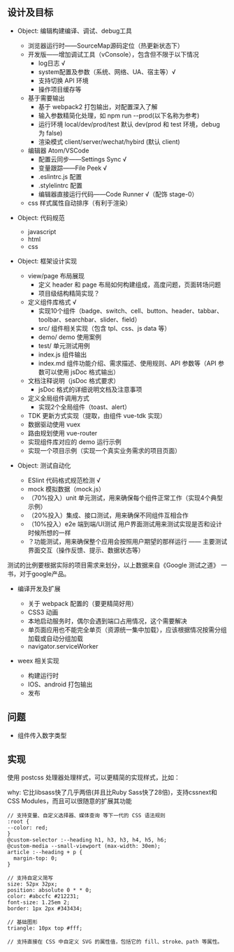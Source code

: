 ## 设计及目标

- Object: 编辑构建编译、调试、debug工具
  - 浏览器运行时——SourceMap源码定位（热更新状态下）
  - 开发版——增加调试工具（vConsole），包含但不限于以下情况
    - log日志 √
    - system配置及参数（系统、网络、UA、宿主等）√
    - 支持切换 API 环境
    - 操作项目缓存等
  - 基于需要输出
    - 基于 webpack2 打包输出，对配置深入了解
    - 输入参数精简化处理，如 npm run --prod(以下名称为参考)
    - 运行环境 local/dev/prod/test 默认 dev(prod 和 test 环境，debug 为 false)
    - 渲染模式 client/server/wechat/hybird (默认 client)
  - 编辑器 Atom/VSCode
    - 配置云同步——Settings Sync √
    - 变量跟踪——File Peek √
    - .eslintrc.js 配置
    - .stylelintrc 配置
    - 编辑器直接运行代码——Code Runner √（配饰 stage-0）
  - css 样式属性自动排序（有利于渲染）

- Object: 代码规范
  - javascript
  - html
  - css

- Object: 框架设计实现
  - view/page 布局展现
    - 定义 header 和 page 布局如何构建组成，高度问题，页面转场问题
    - 项目级结构精简实现？
  - 定义组件库格式 √
    - 实现10个组件（badge、switch、cell、button、header、tabbar、toolbar、searchbar、slider、field）
    - src/ 组件相关实现（包含 tpl、css、js data 等）
    - demo/ demo 使用案例
    - test/ 单元测试用例
    - index.js 组件输出
    - index.md 组件功能介绍、需求描述、使用规则、API 参数等（API 参数可以使用 jsDoc 格式输出）
  - 文档注释说明（jsDoc 格式要求）
    - jsDoc 格式的详细说明文档及注意事项
  - 定义全局组件调用方式
    - 实现2个全局组件（toast、alert）
  - TDK 更新方式实现（提取，由组件 vue-tdk 实现）
  - 数据驱动使用 vuex
  - 路由规划使用 vue-router
  - 实现组件库对应的 demo 运行示例
  - 实现一个项目示例（实现一个真实业务需求的项目页面）

- Object: 测试自动化
  - ESlint 代码格式规范检测 √
  - mock 模拟数据（mock.js）
  - （70%投入）unit 单元测试，用来确保每个组件正常工作（实现4个典型示例）
  - （20%投入）集成、接口测试，用来确保不同组件互相合作
  - （10%投入）e2e 端到端/UI测试 用户界面测试用来测试实现是否和设计时候所想的一样
  - ？功能测试，用来确保整个应用会按照用户期望的那样运行 —— 主要测试界面交互（操作反馈、提示、数据状态等）

测试的比例要根据实际的项目需求来划分，以上数据来自《Google 测试之道》 一书，对于google产品。

- 编译开发及扩展
  - 关于 webpack 配置的（要更精简好用）
  - CSS3 动画
  - 本地启动服务时，偶尔会遇到端口占用情况，这个需要解决
  - 单页面应用也不能完全单页（资源统一集中加载），应该根据情况按需分组加载或自动分组加载
  - navigator.serviceWorker

- weex 相关实现
  - 构建运行时
  - IOS、android 打包输出
  - 发布

## 问题

- 组件传入数字类型

## 实现

使用 postcss 处理器处理样式，可以更精简的实现样式，比如：

why: 它比libsass快了几乎两倍(并且比Ruby Sass快了28倍)，支持cssnext和CSS Modules，而且可以很随意的扩展其功能

```
// 支持变量、自定义选择器、媒体查询 等下一代的 CSS 语法规则
:root {
--color: red;
}
@custom-selector :--heading h1, h3, h3, h4, h5, h6;
@custom-media --small-viewport (max-width: 30em);
article :--heading + p {
  margin-top: 0;
}

// 支持自定义简写
size: 52px 32px;
position: absolute 0 * * 0;
color: #abccfc #212231;
font-size: 1.25em 2;
border: 1px 2px #343434;

// 基础图形
triangle: 10px top #fff;

// 支持直接在 CSS 中自定义 SVG 的属性值，包括它的 fill、stroke、path 等属性。

```
